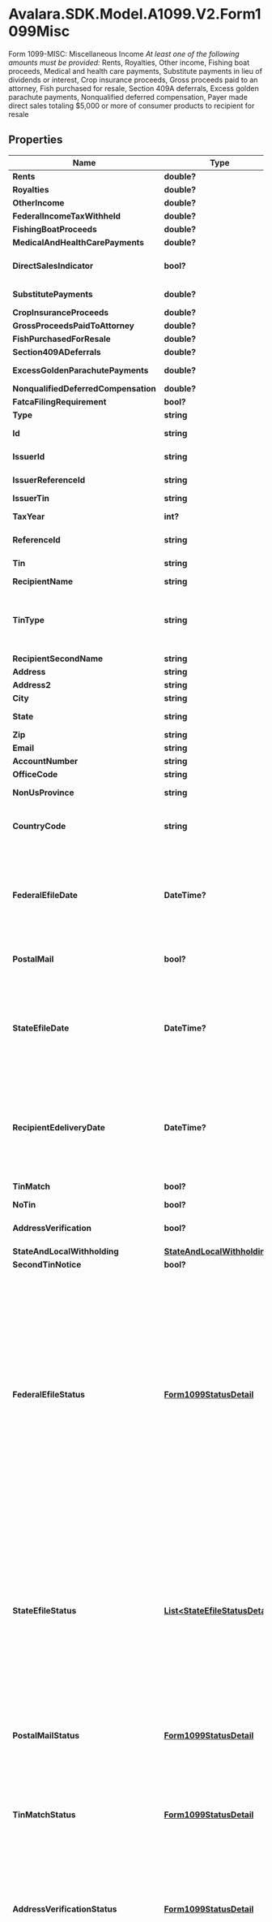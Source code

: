 # Avalara.SDK.Model.A1099.V2.Form1099Misc
Form 1099-MISC: Miscellaneous Income    *At least one of the following amounts must be provided:*   Rents, Royalties, Other income, Fishing boat proceeds, Medical and health care payments,  Substitute payments in lieu of dividends or interest, Crop insurance proceeds, Gross proceeds paid to an attorney,  Fish purchased for resale, Section 409A deferrals, Excess golden parachute payments, Nonqualified deferred compensation,  Payer made direct sales totaling $5,000 or more of consumer products to recipient for resale

## Properties

Name | Type | Description | Notes
------------ | ------------- | ------------- | -------------
**Rents** | **double?** | Rents | [optional] 
**Royalties** | **double?** | Royalties | [optional] 
**OtherIncome** | **double?** | Other income | [optional] 
**FederalIncomeTaxWithheld** | **double?** | Federal income tax withheld | [optional] 
**FishingBoatProceeds** | **double?** | Fishing boat proceeds | [optional] 
**MedicalAndHealthCarePayments** | **double?** | Medical and health care payments | [optional] 
**DirectSalesIndicator** | **bool?** | Payer made direct sales totaling $5,000 or more of consumer products to recipient for resale | [optional] 
**SubstitutePayments** | **double?** | Substitute payments in lieu of dividends or interest | [optional] 
**CropInsuranceProceeds** | **double?** | Crop insurance proceeds | [optional] 
**GrossProceedsPaidToAttorney** | **double?** | Gross proceeds paid to an attorney | [optional] 
**FishPurchasedForResale** | **double?** | Fish purchased for resale | [optional] 
**Section409ADeferrals** | **double?** | Section 409A deferrals | [optional] 
**ExcessGoldenParachutePayments** | **double?** | (Legacy field) Excess golden parachute payments | [optional] 
**NonqualifiedDeferredCompensation** | **double?** | Nonqualified deferred compensation | [optional] 
**FatcaFilingRequirement** | **bool?** | FATCA filing requirement. | [optional] 
**Type** | **string** | Form type. | 
**Id** | **string** | Form ID. Unique identifier set when the record is created. | [optional] [readonly] 
**IssuerId** | **string** | Issuer ID - only required when creating forms | [optional] 
**IssuerReferenceId** | **string** | Issuer Reference ID - only required when creating forms via $bulk-upsert | [optional] 
**IssuerTin** | **string** | Issuer TIN - readonly | [optional] 
**TaxYear** | **int?** | Tax Year - only required when creating forms via $bulk-upsert | [optional] 
**ReferenceId** | **string** | Internal reference ID. Never shown to any agency or recipient. | [optional] 
**Tin** | **string** | Recipient&#39;s Federal Tax Identification Number (TIN). | [optional] 
**RecipientName** | **string** | Recipient name | 
**TinType** | **string** | Tax Identification Number (TIN) type.  Available values: - EIN: Employer Identification Number - SSN: Social Security Number - ITIN: Individual Taxpayer Identification Number - ATIN: Adoption Taxpayer Identification Number | [optional] 
**RecipientSecondName** | **string** | Recipient second name | [optional] 
**Address** | **string** | Address. | 
**Address2** | **string** | Address line 2. | [optional] 
**City** | **string** | City. | 
**State** | **string** | Two-letter US state or Canadian province code (required for US/CA addresses). | [optional] 
**Zip** | **string** | ZIP/postal code. | [optional] 
**Email** | **string** | Recipient&#39;s Contact email address. | [optional] 
**AccountNumber** | **string** | Account number | [optional] 
**OfficeCode** | **string** | Office code | [optional] 
**NonUsProvince** | **string** | Province or region for non-US/CA addresses. | [optional] 
**CountryCode** | **string** | Two-letter IRS country code (e.g., &#39;US&#39;, &#39;CA&#39;), as defined at https://www.irs.gov/e-file-providers/country-codes. | 
**FederalEfileDate** | **DateTime?** | Date when federal e-filing should be scheduled. If set between current date and beginning of blackout period, scheduled to that date. If in the past or blackout period, scheduled to next available date. For blackout period information, see https://www.track1099.com/info/IRS_info. Set to null to leave unscheduled. | [optional] 
**PostalMail** | **bool?** | Boolean indicating that postal mailing to the recipient should be scheduled for this form | [optional] 
**StateEfileDate** | **DateTime?** | Date when state e-filing should be scheduled. Must be on or after federalEfileDate. If set between current date and beginning of blackout period, scheduled to that date. If in the past or blackout period, scheduled to next available date. For blackout period information, see https://www.track1099.com/info/IRS_info. Set to null to leave unscheduled. | [optional] 
**RecipientEdeliveryDate** | **DateTime?** | Date when recipient e-delivery should be scheduled. If set between current date and beginning of blackout period, scheduled to that date. If in the past or blackout period, scheduled to next available date. For blackout period information, see https://www.track1099.com/info/IRS_info. Set to null to leave unscheduled. | [optional] 
**TinMatch** | **bool?** | Boolean indicating that TIN Matching should be scheduled for this form | [optional] 
**NoTin** | **bool?** | No TIN indicator | [optional] 
**AddressVerification** | **bool?** | Boolean indicating that address verification should be scheduled for this form | [optional] 
**StateAndLocalWithholding** | [**StateAndLocalWithholding**](StateAndLocalWithholding.md) | State and local withholding information | [optional] 
**SecondTinNotice** | **bool?** | Second TIN notice | [optional] 
**FederalEfileStatus** | [**Form1099StatusDetail**](Form1099StatusDetail.md) | Federal e-file status.  Available values:  - unscheduled: Form has not been scheduled for federal e-filing  - scheduled: Form is scheduled for federal e-filing  - airlock: Form is in process of being uploaded to the IRS (forms exist in this state for a very short period and cannot be updated while in this state)  - sent: Form has been sent to the IRS  - accepted: Form was accepted by the IRS  - corrected_scheduled: Correction is scheduled to be sent  - corrected_airlock: Correction is in process of being uploaded to the IRS (forms exist in this state for a very short period and cannot be updated while in this state)  - corrected: A correction has been sent to the IRS  - corrected_accepted: Correction was accepted by the IRS  - rejected: Form was rejected by the IRS  - corrected_rejected: Correction was rejected by the IRS  - held: Form is held and will not be submitted to IRS (used for certain forms submitted only to states) | [optional] [readonly] 
**StateEfileStatus** | [**List&lt;StateEfileStatusDetail&gt;**](StateEfileStatusDetail.md) | State e-file status.  Available values:  - unscheduled: Form has not been scheduled for state e-filing  - scheduled: Form is scheduled for state e-filing  - airlocked: Form is in process of being uploaded to the state  - sent: Form has been sent to the state  - rejected: Form was rejected by the state  - accepted: Form was accepted by the state  - corrected_scheduled: Correction is scheduled to be sent  - corrected_airlocked: Correction is in process of being uploaded to the state  - corrected_sent: Correction has been sent to the state  - corrected_rejected: Correction was rejected by the state  - corrected_accepted: Correction was accepted by the state | [optional] [readonly] 
**PostalMailStatus** | [**Form1099StatusDetail**](Form1099StatusDetail.md) | Postal mail to recipient status.  Available values:  - unscheduled: Postal mail has not been scheduled  - pending: Postal mail is pending to be sent  - sent: Postal mail has been sent  - delivered: Postal mail has been delivered | [optional] [readonly] 
**TinMatchStatus** | [**Form1099StatusDetail**](Form1099StatusDetail.md) | TIN Match status.  Available values:  - none: TIN matching has not been performed  - pending: TIN matching request is pending  - matched: Name/TIN combination matches IRS records  - unknown: TIN is missing, invalid, or request contains errors  - rejected: Name/TIN combination does not match IRS records or TIN not currently issued | [optional] [readonly] 
**AddressVerificationStatus** | [**Form1099StatusDetail**](Form1099StatusDetail.md) | Address verification status.  Available values:  - unknown: Address verification has not been checked  - pending: Address verification is in progress  - failed: Address verification failed  - incomplete: Address verification is incomplete  - unchanged: User declined address changes  - verified: Address has been verified and accepted | [optional] [readonly] 
**EDeliveryStatus** | [**Form1099StatusDetail**](Form1099StatusDetail.md) | EDelivery status.  Available values:  - unscheduled: E-delivery has not been scheduled  - scheduled: E-delivery is scheduled to be sent  - sent: E-delivery has been sent to recipient  - bounced: E-delivery bounced back (invalid email)  - refused: E-delivery was refused by recipient  - bad_verify: E-delivery failed verification  - accepted: E-delivery was accepted by recipient  - bad_verify_limit: E-delivery failed verification limit reached  - second_delivery: Second e-delivery attempt  - undelivered: E-delivery is undelivered (temporary state allowing resend) | [optional] [readonly] 
**ValidationErrors** | [**List&lt;ValidationError&gt;**](ValidationError.md) | Validation errors | [optional] [readonly] 
**CreatedAt** | **DateTime** | Date time when the record was created. | [optional] [readonly] 
**UpdatedAt** | **DateTime** | Date time when the record was last updated. | [optional] [readonly] 

[[Back to Model list]](../../../README.md#documentation-for-models) [[Back to API list]](../../../README.md#documentation-for-api-endpoints) [[Back to README]](../../../README.md)

